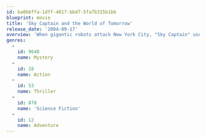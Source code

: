 ```yaml
---
id: ba0bbffa-1dff-4817-bbd7-5fa7b315b1bb
blueprint: movie
title: 'Sky Captain and the World of Tomorrow'
release_date: '2004-09-17'
overview: 'When gigantic robots attack New York City, "Sky Captain" uses his private air force to fight them off. His ex-girlfriend, reporter Polly Perkins, has been investigating the recent disappearance of prominent scientists. Suspecting a link between the global robot attacks and missing men, Sky Captain and Polly decide to work together. They fly to the Himalayas in pursuit of the mysterious Dr. Totenkopf, the mastermind behind the robots.'
genres:
  -
    id: 9648
    name: Mystery
  -
    id: 28
    name: Action
  -
    id: 53
    name: Thriller
  -
    id: 878
    name: 'Science Fiction'
  -
    id: 12
    name: Adventure
---
```

